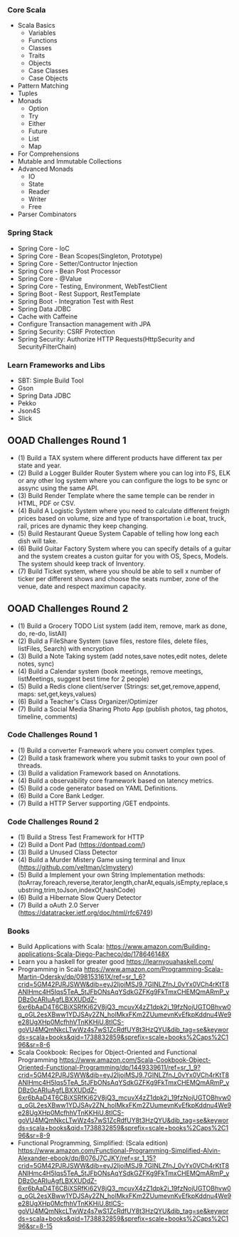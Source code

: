### Core Scala

* Scala Basics
  * Variables
  * Functions
  * Classes
  * Traits
  * Objects
  * Case Classes
  * Case Objects
* Pattern Matching
* Tuples
* Monads
  * Option
  * Try
  * Either
  * Future
  * List
  * Map
* For Comprehensions  
* Mutable and Immutable Collections
* Advanced Monads
  * IO
  * State
  * Reader
  * Writer
  * Free
* Parser Combinators

### Spring Stack 

* Spring Core - IoC
* Spring Core - Bean Scopes(Singleton, Prototype)
* Spring Core - Setter/Contructor Injection
* Spring Core - Bean Post Processor
* Spring Core - @Value
* Spring Core - Testing, Environment, WebTestClient
* Spring Boot - Rest Support, RestTemplate
* Spring Boot - Integration Test with Rest
* Spring Data JDBC
* Cache with Caffeine
* Configure Transaction management with JPA
* Spring Security: CSRF Protection
* Spring Security: Authorize HTTP Requests(HttpSecurity and SecurityFilterChain)

### Learn Frameworks and Libs

* SBT: Simple Build Tool
* Gson
* Spring Data JDBC
* Pekko
* Json4S
* Slick

## OOAD Challenges Round 1

* (1) Build a TAX system where different products have different tax per state and year.
* (2) Build a Logger Builder Router System where you can log into FS, ELK or any other log system where you can configure the logs to be sync or assync using the same API.
* (3) Build Render Template where the same temple can be render in HTML, PDF or CSV.
* (4) Build A Logistic System where you need to calculate different freigth prices based on volume, size and type of transportation i.e boat, truck, rail, prices are dynamic they keep changing.
* (5) Build Restaurant Queue System Capable of telling how long each dish will take.
* (6) Build Guitar Factory System where you can specify details of a guitar and the system creates a 
custon guitar for you with OS, Specs, Models. The system should keep track of Inventory.
* (7) Build Ticket system, where you should be able to sell x number of ticker per different shows and
choose the seats number, zone of the venue, date and respect maximun capacity.

## OOAD Challenges Round 2

* (1) Build a Grocery TODO List system (add item, remove, mark as done, do, re-do, listAll)
* (2) Build a FileShare System  (save files, restore files, delete files, listFiles, Search) with encryption
* (3) Build a Note Taking system (add notes,save notes,edit notes, delete notes, sync)
* (4) Build a Calendar system (book meetings, remove meetings, listMeetings, suggest best time for 2 people)
* (5) Build a Redis clone client/server (Strings: set,get,remove,append, maps: set,get,keys,values)
* (6) Build a Teacher's Class Organizer/Optimizer
* (7) Build a Social Media Sharing Photo App (publish photos, tag photos, timeline, comments)

### Code Challenges Round 1

* (1) Build a converter Framework where you convert complex types.
* (2) Build a task framework where you submit tasks to your own pool of threads.
* (3) Build a validation Framework based on Annotations.
* (4) Build a observability core framework based on latency metrics.
* (5) Build a code generator based on YAML Definitions.
* (6) Build a Core Bank Ledger.
* (7) Build a HTTP Server supporting /GET endpoints.

### Code Challenges Round 2

* (1) Build a Stress Test Framework for HTTP
* (2) Build a Dont Pad (<https://dontpad.com/>)
* (3) Build a Unused Class Detector
* (4) Build a Murder Mistery Game using terminal and linux (<https://github.com/veltman/clmystery>)
* (5) Build a Implement your own String Implementation methods: (toArray,foreach,reverse,iterator,length,charAt,equals,isEmpty,replace,substring,trim,toJson,indexOf,hashCode)
* (6) Build a Hibernate Slow Query Detector
* (7) Build a oAuth 2.0 Server (<https://datatracker.ietf.org/doc/html/rfc6749>)

### Books

* Build Applications with Scala: https://www.amazon.com/Building-applications-Scala-Diego-Pacheco/dp/178646148X
* Learn you a haskell for greater good https://learnyouahaskell.com/
* Programming in Scala https://www.amazon.com/Programming-Scala-Martin-Odersky/dp/098153161X/ref=sr_1_6?crid=5GM42PJRJSWW&dib=eyJ2IjoiMSJ9.7GINLZfnJ_0vYx0VCh4rKtT8ANlHmc4H5Iqs5TeA_5tJFbONsAqYSdkGZFKg9FkTmxCHEMQmARmP_yDBz0cARIuAgfLBXXUDdZ-6xr6bAaD4T6CBiXSRfKi62V8jQ3_mcuvX4zZ1dpk2j_19fzNojUGTOBhvw0q_oGL2esXBww1YDJSAy2ZN_holMkxFKm2ZUumevnKvEfkpKddnu4We9e28UgXHp0McfhhVTnKKHiU.8tlCS-goVU4MQmNkcLTwWz4s7wS1ZcRdfUY8t3HzQYU&dib_tag=se&keywords=scala+books&qid=1738832859&sprefix=scale+books%2Caps%2C196&sr=8-6
* Scala Cookbook: Recipes for Object-Oriented and Functional Programming  https://www.amazon.com/Scala-Cookbook-Object-Oriented-Functional-Programming/dp/1449339611/ref=sr_1_9?crid=5GM42PJRJSWW&dib=eyJ2IjoiMSJ9.7GINLZfnJ_0vYx0VCh4rKtT8ANlHmc4H5Iqs5TeA_5tJFbONsAqYSdkGZFKg9FkTmxCHEMQmARmP_yDBz0cARIuAgfLBXXUDdZ-6xr6bAaD4T6CBiXSRfKi62V8jQ3_mcuvX4zZ1dpk2j_19fzNojUGTOBhvw0q_oGL2esXBww1YDJSAy2ZN_holMkxFKm2ZUumevnKvEfkpKddnu4We9e28UgXHp0McfhhVTnKKHiU.8tlCS-goVU4MQmNkcLTwWz4s7wS1ZcRdfUY8t3HzQYU&dib_tag=se&keywords=scala+books&qid=1738832859&sprefix=scale+books%2Caps%2C196&sr=8-9
* Functional Programming, Simplified: (Scala edition)  https://www.amazon.com/Functional-Programming-Simplified-Alvin-Alexander-ebook/dp/B076J7CJKY/ref=sr_1_15?crid=5GM42PJRJSWW&dib=eyJ2IjoiMSJ9.7GINLZfnJ_0vYx0VCh4rKtT8ANlHmc4H5Iqs5TeA_5tJFbONsAqYSdkGZFKg9FkTmxCHEMQmARmP_yDBz0cARIuAgfLBXXUDdZ-6xr6bAaD4T6CBiXSRfKi62V8jQ3_mcuvX4zZ1dpk2j_19fzNojUGTOBhvw0q_oGL2esXBww1YDJSAy2ZN_holMkxFKm2ZUumevnKvEfkpKddnu4We9e28UgXHp0McfhhVTnKKHiU.8tlCS-goVU4MQmNkcLTwWz4s7wS1ZcRdfUY8t3HzQYU&dib_tag=se&keywords=scala+books&qid=1738832859&sprefix=scale+books%2Caps%2C196&sr=8-15